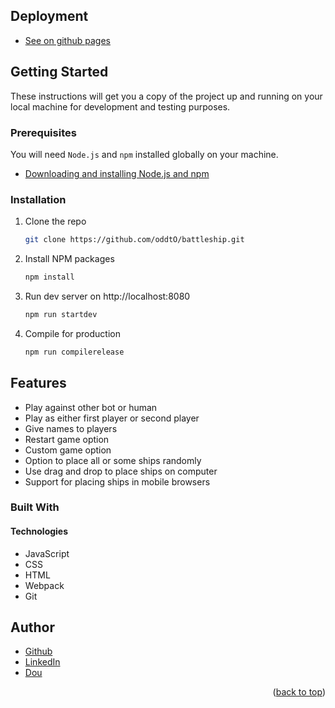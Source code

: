 

## Deployment

* [See on github pages](https://oddto.github.io/battleship/)


<!-- GETTING STARTED -->
## Getting Started

These instructions will get you a copy of the project up and running on your local machine for development and testing purposes.

### Prerequisites

You will need `Node.js` and `npm` installed globally on your machine.
* [Downloading and installing Node.js and npm](https://docs.npmjs.com/downloading-and-installing-node-js-and-npm)

### Installation

1. Clone the repo
   ```sh
   git clone https://github.com/oddtO/battleship.git
   ```
2. Install NPM packages
   ```sh
   npm install
   ```
3. Run dev server on http://localhost:8080
   ```sh
   npm run startdev
   ```
4. Compile for production
   ```sh
   npm run compilerelease
   ```
















## Features

* Play against other bot or human
* Play as either first player or second player
* Give names to players 
* Restart game option 
* Custom game option
* Option to place all or some ships randomly
* Use drag and drop to place ships on computer
* Support for placing ships in mobile browsers

### Built With

#### Technologies

* JavaScript
* CSS
* HTML
* Webpack
* Git






<!-- AUTHORS -->
## Author

* [Github](https://github.com/oddtO)
* [LinkedIn](https://www.linkedin.com/in/dmytro-yefimov-316690207/)
* [Dou](https://dou.ua/users/oddto/)
<p align="right">(<a href="#top">back to top</a>)</p>
